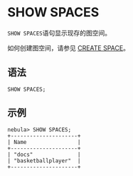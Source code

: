 # SHOW SPACES

`SHOW SPACES`语句显示现存的图空间。

如何创建图空间，请参见 [CREATE SPACE](./../../9.space-statements/1.create-space.md)。

## 语法

```ngql
SHOW SPACES;
```

## 示例

```ngql
nebula> SHOW SPACES;
+---------------------+
| Name                |
+---------------------+
| "docs"              |
| "basketballplayer"  |
+---------------------+
```
